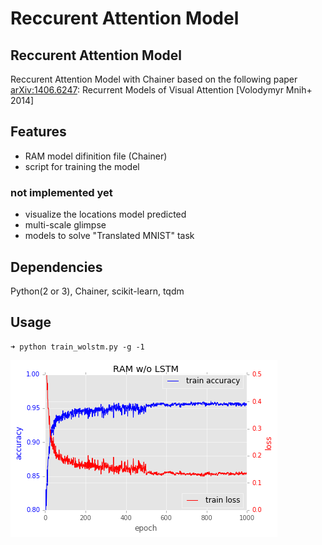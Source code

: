 # Reccurent Attention Model

## Reccurent Attention Model
Reccurent Attention Model with Chainer based on the following paper  
[arXiv:1406.6247](http://arxiv.org/abs/1406.6247): Recurrent Models of Visual Attention [Volodymyr Mnih+ 2014]  

## Features  

* RAM model difinition file (Chainer)  
* script for training the model  

### not implemented yet  

* visualize the locations model predicted  
* multi-scale glimpse  
* models to solve "Translated MNIST" task  

## Dependencies  
Python(2 or 3), Chainer, scikit-learn, tqdm  

## Usage  

```shellsession
➜ python train_wolstm.py -g -1  
```

![loss and accuracy](figure/ram_wolstm_log.png)


